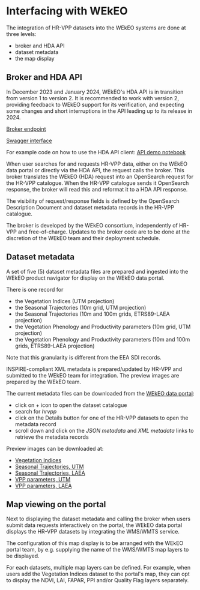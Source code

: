 # Interfacing with WEkEO

The integration of HR-VPP datasets into the WEkEO systems are done at three levels:
* broker and HDA API
* dataset metadata
* the map display

## Broker and HDA API

In December 2023 and January 2024, WEkEO's HDA API is in transition from version 1 to version 2.
It is recommended to work with version 2, providing feedback to WEkEO support for its verification, and expecting some changes and short interruptions in the API leading up to its release in 2024.

[Broker endpoint](https://wekeo-broker.prod.wekeo2.eu/databroker/)

[Swagger interface](https://wekeo-broker.prod.wekeo2.eu/databroker/ui/#/)

For example code on how to use the HDA API client:
[API demo notebook](https://github.com/eea/clms-hrvpp-tools-python/tree/main/HRVPP_hda_demo)

When user searches for and requests HR-VPP data, either on the WEkEO data portal or directly via the HDA API, the request calls the broker.
This broker translates the WEkEO (HDA) request into an OpenSearch request for the HR-VPP catalogue.
When the HR-VPP catalogue sends it OpenSearch response, the broker will read this and reformat it to a HDA API response.

The visibility of request/response fields is defined by the OpenSearch Description Document and dataset metadata records in the HR-VPP catalogue.

The broker is developed by the WEkEO consortium, independently of HR-VPP and free-of-charge.
Updates to the broker code are to be done at the discretion of the WEkEO team and their deployment schedule.

## Dataset metadata

A set of five (5) dataset metadata files are prepared and ingested into the WEkEO product navigator for display on the WEkEO data portal.

There is one record for
* the Vegetation Indices (UTM projection)
* the Seasonal Trajectories (10m grid, UTM projection)
* the Seasonal Trajectories (10m and 100m grids, ETRS89-LAEA projection)
* the Vegetation Phenology and Productivity parameters (10m grid, UTM projection)
* the Vegetation Phenology and Productivity parameters (10m and 100m grids, ETRS89-LAEA projection)

Note that this granularity is different from the EEA SDI records.

INSPIRE-compliant XML metadata is prepared/updated by HR-VPP and submitted to the WEkEO team for integration.
The preview images are prepared by the WEkEO team.

The current metadata files can be downloaded from the [WEkEO data portal](https://www.wekeo.eu/data):
* click on + icon to open the dataset catalogue
* search for _hrvpp_
* click on the Details button for one of the HR-VPP datasets to open the metadata record
* scroll down and click on the _JSON metadata_ and _XML metadata_ links to retrieve the metadata records

Preview images can be downloaded at:
* [Vegetation Indices](./assets/WEkEO/previews/EO-EEA-DAT-CLMS-HRVPP-VI.jpg)
* [Seasonal Trajectories, UTM](./assets/WEkEO/previews/EO-EEA-DAT-CLMS-HRVPP-ST.jpg)
* [Seasonal Trajectories, LAEA](./assets/WEkEO/previews/EO-EEA-DAT-CLMS-HRVPP-ST-LAEA.jpg)
* [VPP parameters, UTM](./assets/WEkEO/previews/EO-EEA-DAT-CLMS-HRVPP-VPP.jpg)
* [VPP parameters, LAEA](./assets/WEkEO/previews/EO-EEA-DAT-CLMS-HRVPP-VPP-LAEA.jpg)

## Map viewing on the portal

Next to displaying the dataset metadata and calling the broker when users submit data requests interactively on the portal, the WEkEO data portal displays the HR-VPP datasets by integrating the WMS/WMTS service.

The configuration of this map display is to be arranged with the WEkEO portal team, by e.g. supplying the name of the WMS/WMTS map layers to be displayed.

For each datasets, multiple map layers can be defined.
For example, when users add the Vegetation Indices dataset to the portal's map, they can opt to display the NDVI, LAI, FAPAR, PPI and/or Quality Flag layers separately.
